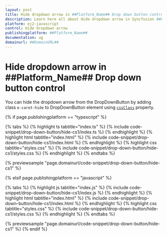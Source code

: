 ```yaml
---
layout: post
title: Hide dropdown arrow in ##Platform_Name## Drop down button control | Syncfusion
description: Learn here all about Hide dropdown arrow in Syncfusion ##Platform_Name## Drop down button control of Syncfusion Essential JS 2 and more.
platform: ej2-javascript
control: Hide dropdown arrow 
publishingplatform: ##Platform_Name##
documentation: ug
domainurl: ##DomainURL##
---
```


# Hide dropdown arrow in ##Platform_Name## Drop down button control

You can hide the dropdown arrow from the DropDownButton by adding class `e-caret-hide` to DropDownButton element using [`cssClass`](../../api/drop-down-button/#cssclass) property.

{% if page.publishingplatform == "typescript" %}

 {% tabs %}
{% highlight ts tabtitle="index.ts" %}
{% include code-snippet/drop-down-button/hide-cs1/index.ts %}
{% endhighlight %}
{% highlight html tabtitle="index.html" %}
{% include code-snippet/drop-down-button/hide-cs1/index.html %}
{% endhighlight %}
{% highlight css tabtitle="styles.css" %}
{% include code-snippet/drop-down-button/hide-cs1/styles.css %}
{% endhighlight %}
{% endtabs %}
        
{% previewsample "page.domainurl/code-snippet/drop-down-button/hide-cs1" %}

{% elsif page.publishingplatform == "javascript" %}

{% tabs %}
{% highlight js tabtitle="index.js" %}
{% include code-snippet/drop-down-button/hide-cs1/index.js %}
{% endhighlight %}
{% highlight html tabtitle="index.html" %}
{% include code-snippet/drop-down-button/hide-cs1/index.html %}
{% endhighlight %}
{% highlight css tabtitle="styles.css" %}
{% include code-snippet/drop-down-button/hide-cs1/styles.css %}
{% endhighlight %}
{% endtabs %}

{% previewsample "page.domainurl/code-snippet/drop-down-button/hide-cs1" %}
{% endif %}